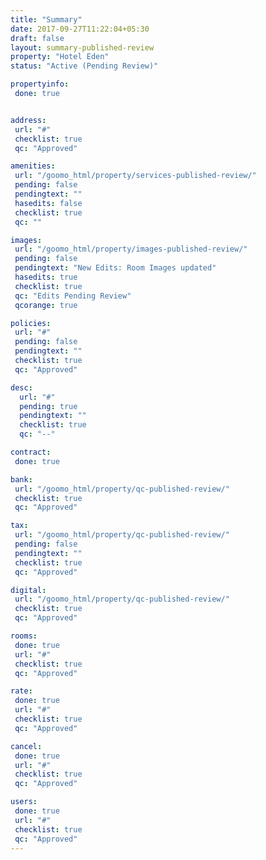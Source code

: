 ```yaml
---
title: "Summary"
date: 2017-09-27T11:22:04+05:30
draft: false
layout: summary-published-review
property: "Hotel Eden"
status: "Active (Pending Review)"

propertyinfo:
 done: true


address:
 url: "#"
 checklist: true
 qc: "Approved"

amenities:
 url: "/goomo_html/property/services-published-review/"
 pending: false
 pendingtext: ""
 hasedits: false
 checklist: true
 qc: ""

images:
 url: "/goomo_html/property/images-published-review/"
 pending: false
 pendingtext: "New Edits: Room Images updated"
 hasedits: true
 checklist: true
 qc: "Edits Pending Review"
 qcorange: true

policies:
 url: "#"
 pending: false
 pendingtext: ""
 checklist: true
 qc: "Approved"

desc:
  url: "#"
  pending: true
  pendingtext: ""
  checklist: true
  qc: "--"

contract:
 done: true

bank:
 url: "/goomo_html/property/qc-published-review/"
 checklist: true
 qc: "Approved"

tax:
 url: "/goomo_html/property/qc-published-review/"
 pending: false
 pendingtext: ""
 checklist: true
 qc: "Approved"

digital:
 url: "/goomo_html/property/qc-published-review/"
 checklist: true
 qc: "Approved"

rooms:
 done: true
 url: "#"
 checklist: true
 qc: "Approved"

rate:
 done: true
 url: "#"
 checklist: true
 qc: "Approved"

cancel:
 done: true
 url: "#"
 checklist: true
 qc: "Approved"

users:
 done: true
 url: "#"
 checklist: true
 qc: "Approved"
---
```


